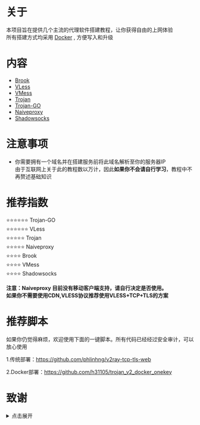 # 关于
本项目旨在提供几个主流的代理软件搭建教程，让你获得自由的上网体验    
所有搭建方式均采用 [Docker](https://hub.docker.com/) , 方便写入和升级     
# 内容
- [Brook](https://github.com/charlieethan/firewall-proxy/tree/master/CN/Brook)  		
- [VLess](https://github.com/charlieethan/firewall-proxy/tree/master/CN/V2ray/VLess)			
- [VMess](https://github.com/charlieethan/firewall-proxy/tree/master/CN/V2ray/VMess)		
- [Trojan](https://github.com/charlieethan/firewall-proxy/tree/master/CN/Trojan)      
- [Trojan-GO](https://github.com/charlieethan/firewall-proxy/tree/master/CN/Trojan-go)    	
- [Naiveproxy](https://github.com/charlieethan/firewall-proxy/tree/master/CN/Naiveproxy) 		
- [Shadowsocks](https://github.com/charlieethan/firewall-proxy/tree/master/CN/Shadowsocks)  	

# 注意事项
- 你需要拥有一个域名并在搭建服务前将此域名解析至你的服务器IP		    
由于互联网上关于此的教程数以万计，因此**如果你不会请自行学习**，教程中不再赘述基础知识
# 推荐指数  
⭐⭐⭐⭐⭐⭐ Trojan-GO       
⭐⭐⭐⭐⭐⭐ VLess	    	  
⭐⭐⭐⭐⭐ Trojan         
⭐⭐⭐⭐⭐ Naiveproxy		   	    
⭐⭐⭐⭐ Brook    
⭐⭐⭐⭐ VMess     		  
⭐⭐⭐⭐ Shadowsocks    


**注意：Naiveproxy 目前没有移动客户端支持，请自行决定是否使用。**		
**如果你不需要使用CDN,VLESS协议推荐使用VLESS+TCP+TLS的方案**
# 推荐脚本	
如果你仍觉得麻烦，欢迎使用下面的一键脚本。所有代码已经经过安全审计，可以放心使用		

1.传统部署：https://github.com/phlinhng/v2ray-tcp-tls-web		

2.Docker部署：https://github.com/h31105/trojan_v2_docker_onekey			
# 致谢  
<details>
<summary>点击展开 </summary>

- [@teddysun](https://hub.docker.com/u/teddysun)    
- [Shadowsocks-libev](https://github.com/shadowsocks/shadowsocks-libev)    
- [Brook](https://github.com/txthinking/brook)				  
- [Naiveproxy](https://github.com/klzgrad/naiveproxy)		
- [V2ray(V2fly)](https://github.com/v2fly/v2ray-core)         
- [Trojan](https://github.com/trojan-gfw/trojan)       
- [Trojan-GO](https://github.com/p4gefau1t/trojan-go)              
- [across](https://github.com/teddysun/across)     
- [Trojan-Qt5](https://github.com/Trojan-Qt5/Trojan-Qt5)     
- [v2rayN](https://github.com/2dust/v2rayN)      
- [v2rayNG](https://github.com/2dust/v2rayNG)     
- [shadowsocks-android](https://github.com/shadowsocks/shadowsocks-android)     
- [shadowsocks-windows](https://github.com/shadowsocks/shadowsocks-windows)       
</details>
